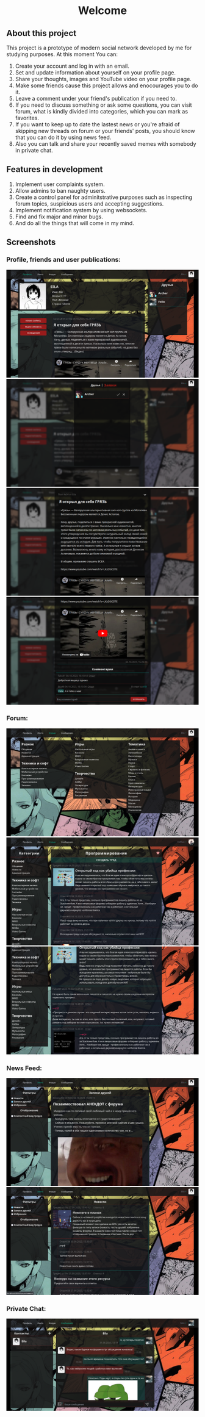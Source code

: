 <h1 align="center">Welcome</h1>

## About this project

This project is a prototype of modern social network developed by me for studying purposes. At this moment You can:

1. Create your account and log in with an email.
2. Set and update information about yourself on your profile page.
3. Share your thoughts, images and YouTube video on your profile page.
4. Make some friends cause this project allows and enocourages you to do it.
5. Leave a comment under your friend's publication if you need to.
6. If you need to discuss something or ask some questions, you can visit forum, what is kindly divided into categories, which you can mark as favorites.
7. If you want to keep up to date the lastest news or you're afraid of skipping new threads on forum or your friends' posts, you should know that you can do it by using news feed.
8. Also you can talk and share your recently saved memes with somebody in private chat.

## Features in development

1. Implement user complaints system.
2. Allow admins to ban naughty users.
3. Create a control panel for adminitstrative purposes such as inspecting forum topics, suspicious users and accepting suggestions.
4. Implement notification system by using websockets.
5. Find and fix major and minor bugs.
6. And do all the things that will come in my mind.

## Screenshots

### Profile, friends and user publications:
<img src="https://github.com/lollylight/laravel-fgst/blob/master/readme_screens/Profile.png">
<img src="https://github.com/lollylight/laravel-fgst/blob/master/readme_screens/profile_4.png">
<img src="https://github.com/lollylight/laravel-fgst/blob/master/readme_screens/profile_2.png">
<img src="https://github.com/lollylight/laravel-fgst/blob/master/readme_screens/profile_3.png">

### Forum:
<img src="https://github.com/lollylight/laravel-fgst/blob/master/readme_screens/forum_1.png">
<img src="https://github.com/lollylight/laravel-fgst/blob/master/readme_screens/forum_2.png">
<img src="https://github.com/lollylight/laravel-fgst/blob/master/readme_screens/forum_3.png">

### News Feed:
<img src="https://github.com/lollylight/laravel-fgst/blob/master/readme_screens/feed_1.png">
<img src="https://github.com/lollylight/laravel-fgst/blob/master/readme_screens/feed_2.png">

### Private Chat:
<img src="https://github.com/lollylight/laravel-fgst/blob/master/readme_screens/message_1.png">

